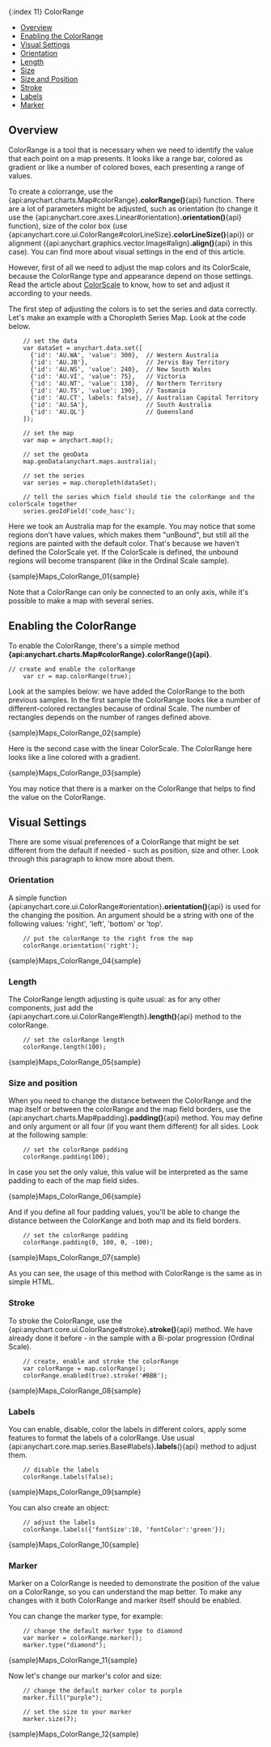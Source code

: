 {:index 11}
ColorRange

* [Overview](#overview)
* [Enabling the ColorRange](#enabling_the_colorrange)
* [Visual Settings](#visual_settings)
 * [Orientation](#orientation)
 * [Length](#length)
 * [Size](#size)
 * [Size and Position](#size_and_position)
 * [Stroke](#stroke)
 * [Labels](#labels)
 * [Marker](#marker)
 
 
## Overview
 
ColorRange is a tool that is necessary when we need to identify the value that each point on a map presents. It looks like a range bar, colored as gradient 
or like a number of colored boxes, each presenting a range of values.
 
To create a colorrange, use the {api:anychart.charts.Map#colorRange}**.colorRange()**{api} function. There are a lot of parameters might be adjusted, such as orientation 
(to change it use the {api:anychart.core.axes.Linear#orientation}**.orientation()**{api} function), size of the color box (use {api:anychart.core.ui.ColorRange#colorLineSize}**.colorLineSize()**{api}) or alignment ({api:anychart.graphics.vector.Image#align}**.align()**{api} in this case). You can find more about visual settings in the end of this article.

However, first of all we need to adjust the map colors and its ColorScale, because the ColorRange type and appearance depend on those settings. Read the article about [ColorScale](./Scales) to know, how to set and adjust it according to your needs.

The first step of adjusting the colors is to set the series and data correctly. Let's make an example with a Choropleth Series Map. Look at the code below.

```
	// set the data
	var dataSet = anychart.data.set([
      {'id': 'AU.WA', 'value': 300},  // Western Australia
      {'id': 'AU.JB'},                // Jervis Bay Territory
      {'id': 'AU.NS', 'value': 240},  // New South Wales
      {'id': 'AU.VI', 'value': 75},   // Victoria
      {'id': 'AU.NT', 'value': 130},  // Northern Territory
      {'id': 'AU.TS', 'value': 190},  // Tasmania
      {'id': 'AU.CT', labels: false}, // Australian Capital Territory
      {'id': 'AU.SA'},                // South Australia
      {'id': 'AU.QL'}                 // Queensland
    ]);
	
    // set the map
    var map = anychart.map();
	
	// set the geoData 
    map.geoData(anychart.maps.australia);
	
	// set the series
    var series = map.choropleth(dataSet);
	
	// tell the series which field should tie the colorRange and the colorScale together
    series.geoIdField('code_hasc');
```

Here we took an Australia map for the example. You may notice that some regions don't have values, which makes them "unBound", but still all the regions are painted with the default color. That's because we haven't defined the ColorScale yet. If the ColorScale is defined, the unbound regions will become transparent (like in the Ordinal Scale sample).

{sample}Maps\_ColorRange\_01{sample}

Note that a ColorRange can only be connected to an only axis, while it's possible to make a map with several series.
 
 
## Enabling the ColorRange

To enable the ColorRange, there's a simple method **{api:anychart.charts.Map#colorRange}.colorRange(){api}**.

```
// create and enable the colorRange
	var cr = map.colorRange(true);
```
	
Look at the samples below: we have added the ColorRange to the both previous samples. In the first sample the ColorRange looks like a number of different-colored rectangles because of ordinal Scale. The number of rectangles depends on the number of ranges defined above.

{sample}Maps\_ColorRange\_02{sample}

Here is the second case with the linear ColorScale. The ColorRange here looks like a line colored with a gradient.

{sample}Maps\_ColorRange\_03{sample}

You may notice that there is a marker on the ColorRange that helps to find the value on the ColorRange.
 

## Visual Settings

There are some visual preferences of a ColorRange that might be set different from the default if needed - such as position, size and other. Look through this paragraph to know more about them.

### Orientation

A simple function {api:anychart.core.ui.ColorRange#orientation}**.orientation()**{api} is used for the changing the position. An argument should be a string with one of the following values: 'right', 'left', 'bottom' or 'top'.

```
	// put the colorRange to the right from the map
	colorRange.orientation('right');
```

{sample}Maps\_ColorRange\_04{sample}

### Length

The ColorRange length adjusting is quite usual: as for any other components, just add the {api:anychart.core.ui.ColorRange#length}**.length()**{api} method to the colorRange.

```
	// set the colorRange length
	colorRange.length(100);
```

{sample}Maps\_ColorRange\_05{sample}

### Size and position

When you need to change the distance between the ColorRange and the map itself or between the colorRange and the map field borders, use the {api:anychart.charts.Map#padding}**.padding()**{api} method. 
You may define and only argument or all four (if you want them different) for all sides. Look at the following sample:

```
	// set the colorRange padding 
	colorRange.padding(100);
```

In case you set the only value, this value will be interpreted as the same padding to each of the map field sides.

{sample}Maps\_ColorRange\_06{sample}

And if you define all four padding values, you'll be able to change the distance between the ColorKange and both map and its field borders.

```
	// set the colorRange padding 
	colorRange.padding(0, 100, 0, -100);
```

{sample}Maps\_ColorRange\_07{sample}

As you can see, the usage of this method with ColorRange is the same as in simple HTML.

### Stroke 

To stroke the ColorRange, use the {api:anychart.core.ui.ColorRange#stroke}**.stroke()**{api} method. We have already done it before - in the sample with a Bi-polar progression (Ordinal Scale).

```
	// create, enable and stroke the colorRange
	var colorRange = map.colorRange();
	colorRange.enabled(true).stroke('#BBB');
```

{sample}Maps\_ColorRange\_08{sample}


### Labels

You can enable, disable, color the labels in different colors, apply some features to format the labels of a colorRange. Use usual {api:anychart.core.map.series.Base#labels}**.labels**(){api} method to adjust them.

```
	// disable the labels
	colorRange.labels(false);
```

{sample}Maps\_ColorRange\_09{sample}

You can also create an object:

```
	// adjust the labels
	colorRange.labels({'fontSize':10, 'fontColor':'green'});
```

{sample}Maps\_ColorRange\_10{sample}

### Marker

Marker on a ColorRange is needed to demonstrate the position of the value on a ColorRange, so you can understand the map better. To make any changes with it both ColorRange and marker itself should be enabled.

You can change the marker type, for example:

```
	// change the default marker type to diamond
    var marker = colorRange.marker();
    marker.type("diamond");
```

{sample}Maps\_ColorRange\_11{sample}

Now let's change our marker's color and size:

```
	// change the default marker color to purple
    marker.fill("purple");
	
	// set the size to your marker
    marker.size(7);
```

{sample}Maps\_ColorRange\_12{sample}
	
	
	
